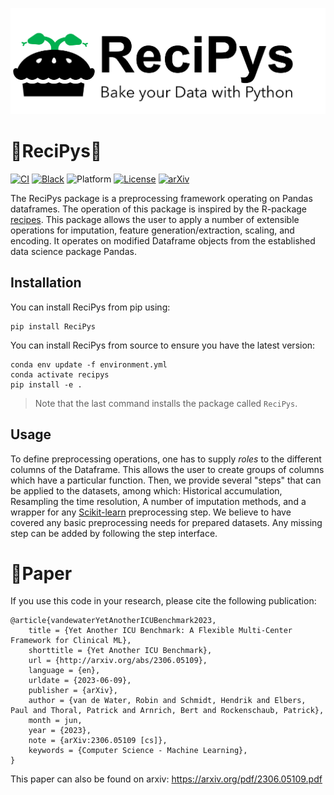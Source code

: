 ![logo](https://github.com/rvandewater/ReciPys/blob/development/docs/figures/recipys_logo.png?raw=true)
# 🥧ReciPys🐍
[![CI](https://github.com/rvandewater/recipys/actions/workflows/ci.yml/badge.svg)](https://github.com/rvandewater/recipys/actions/workflows/ci.yml)
[![Black](https://img.shields.io/badge/code%20style-black-000000.svg)](https://github.com/psf/black)
![Platform](https://img.shields.io/badge/platform-linux--64%20|%20win--64%20|%20osx--64-lightgrey)
[![License](https://img.shields.io/badge/license-MIT-green)](LICENSE)
[![arXiv](https://img.shields.io/badge/arXiv-2306.05109-b31b1b.svg)](http://arxiv.org/abs/2306.05109)

The ReciPys package is a preprocessing framework operating on Pandas dataframes. 
The operation of this package is inspired by the R-package [recipes](https://recipes.tidymodels.org/).
This package allows the user to apply a number of extensible operations for imputation, feature generation/extraction, 
scaling, and encoding. 
It operates on modified Dataframe objects from the established data science package Pandas.
## Installation 
You can install ReciPys from pip using:
```
pip install ReciPys
```
You can install ReciPys from source to ensure you have the latest version:
```
conda env update -f environment.yml
conda activate recipys
pip install -e .
```
> Note that the last command installs the package called `ReciPys`.

## Usage
To define preprocessing operations, one has to supply _roles_ to the different columns of the Dataframe. 
This allows the user to create groups of columns which have a particular function.
Then, we provide several "steps" that can be applied to the datasets, among which: Historical accumulation, 
Resampling the time resolution, A number of imputation methods, and a wrapper for any 
[Scikit-learn](https://github.com/scikit-learn/scikit-learn) preprocessing step.
We believe to have covered any basic preprocessing needs for prepared datasets.
Any missing step can be added by following the step interface.

# 📄Paper

If you use this code in your research, please cite the following publication:

```
@article{vandewaterYetAnotherICUBenchmark2023,
	title = {Yet Another ICU Benchmark: A Flexible Multi-Center Framework for Clinical ML},
	shorttitle = {Yet Another ICU Benchmark},
	url = {http://arxiv.org/abs/2306.05109},
	language = {en},
	urldate = {2023-06-09},
	publisher = {arXiv},
	author = {van de Water, Robin and Schmidt, Hendrik and Elbers, Paul and Thoral, Patrick and Arnrich, Bert and Rockenschaub, Patrick},
	month = jun,
	year = {2023},
	note = {arXiv:2306.05109 [cs]},
	keywords = {Computer Science - Machine Learning},
}
```
This paper can also be found on arxiv: https://arxiv.org/pdf/2306.05109.pdf





